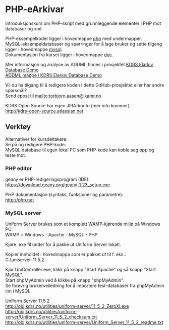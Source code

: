 # PHP-eArkivar
Introduksjonskurs om PHP-skript med grunnleggende elementer i PHP mot databaser og xml.

PHP-eksempelkoder ligger i hovedmappe <a href="https://github.com/KDRS-KURS/PHP-eArkivar/tree/master/php" target="_blank">php</a> med undermapper.<br>
MySQL-eksempeldatabaser og spørringer for å lage bruker og sette tilgang ligger i hovedmappe <a href="https://github.com/KDRS-KURS/PHP-eArkivar/tree/master/mysql" target="_blank">mysql</a>.<br>
Dokumentasjon fra kurset ligger i hovedmappe <a href="https://github.com/KDRS-KURS/PHP-eArkivar/tree/master/doc" target="_blank">doc</a>.

Mer informasjon og analyse av ADDML finnes i prosjektet <a href="https://github.com/KDRS-SA/elarkiv-database-demo" target="_blank">KDRS Elarkiv Database Demo</a><br>
<a href="https://github.com/KDRS-SA/elarkiv-database-demo/tree/master/standards/addml" target="_blank">ADDML mappe i KDRS Elarkiv Database Demo</a><br>

Vil du ha tilgang til å redigere koden i dette GitHub-prosjektet eller har andre spørsmål?<br>
Send epost til <mailto:torbjorn.aasen@ikamr.no><br>

KDRS Open Source har egen JIRA-konto (mer info kommer).<br>
http://kdrs-open-source.atlassian.net

## Verktøy ###
Alternativer for kursdeltakere:<br>
Se på og redigere PHP-kode.<br>
MySQL database til egen lokal PC som PHP-kode kan koble seg opp og teste mot.

### PHP editor ###
geany er PHP-redigeringsprogram (IDE):<br>
https://download.geany.org/geany-1.23_setup.exe

PHP dokumentasjon (syntaks, funksjoner og parametre):<br>
http://php.net

### MySQL server ###
Uniform Server brukes som et komplett WAMP-kjørende miljø på Windows PC:<br>
WAMP = Windows - Apache - MySQL - PHP

Kjøre .exe fil under for å pakke ut Uniform Server lokalt.

Kopier innholdet i hovedmappa som er pakket ut til f. eks.:<br>
C:\uniserver-11.5.2

Kjør UniController.exe, klikk på knapp "Start Apache" og så knapp "Start MySQL".<br>
Start phpMyAdmin ved å klikke på knapp "phpMyAdmin". <br>
Se forøvrig brukerveiledning for å importere test-databaser fra phpMyAdmin inn i MySQL.<br>

Uniform Server 11.5.2<br>
http://obj.kdrs.no/utilities/uniform-server/11_5_2_ZeroXI.exe <br>
http://obj.kdrs.no/utilities/uniform-server/Uniform_Server_11_5_2_checksum.txt<br>
http://obj.kdrs.no/utilities/uniform-server/Uniform_Server_11_5_2_readme.txt<br>
